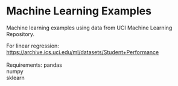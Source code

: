 # Machine Learning Examples
Machine learning examples using data from UCI Machine Learning Repository.

For linear regression: https://archive.ics.uci.edu/ml/datasets/Student+Performance</br>
</br>Requirements:
pandas</br>
numpy</br>
sklearn</br>
